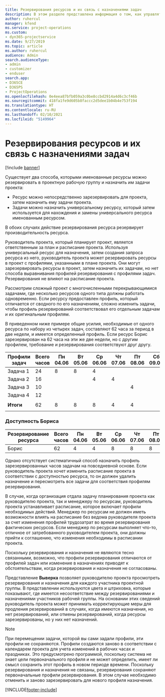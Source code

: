 ```yaml
---
title: Резервирования ресурсов и их связь с назначениями задач
description: В этом разделе представлена информация о том, как управлять именованными ресурсам, резервированиями ресурсов и назначениями задач, а также сведения о том, как они связаны друг с другом.
author: ruhercul
manager: kfend
ms.service: project-operations
ms.custom:
- dyn365-projectservice
ms.date: 9/27/2019
ms.topic: article
ms.author: ruhercul
audience: Admin
search.audienceType:
- admin
- customizer
- enduser
search.app:
- D365CE
- D365PS
- ProjectOperations
ms.openlocfilehash: 0e4eea87bfb059a3c0be8ccbd2914a4d6c3cf46b
ms.sourcegitcommit: 418fa1fe9d605b8faccc2d5dee1b04b4e753f194
ms.translationtype: HT
ms.contentlocale: ru-RU
ms.lasthandoff: 02/10/2021
ms.locfileid: "5149964"
---
```

# <a name="resource-bookings-and-how-they-relate-to-task-assignments"></a>Резервирования ресурсов и их связь с назначениями задач

[!include [banner](../includes/psa-now-project-operations.md)]

Существует два способа, которыми именованные ресурсы можно резервировать в проектную рабочую группу и назначить им задачи проекта:

- Ресурс можно непосредственно зарезервировать для проекта, затем назначить ему задачи проекта.
- Задачи можно назначить универсальному ресурсу, который затем используется для нахождения и замены универсального ресурса именованным ресурсом. 

В обоих случаях действие резервирования ресурса резервирует производительность ресурса.

Руководитель проекта, который планирует проект, является ответственным за план и расписание проекта. Используя универсальный ресурс для назначения, затем создания запроса ресурса из него, руководитель проекта может резервировать ресурсы в проект с профилями, указанными в плане проекта. Они могут зарезервировать ресурсы в проект, затем назначить их задачам, но нет способа выравнивания профилей резервирования с профилями задач. Резервирования не влияют на расписание проекта.

Рассмотрим сложный проект с многочисленными перекрывающимися задачами, где несколько ресурсов одного типа должны работать одновременно. Если ресурсу предоставлен профиль, который отличается от сводного по его назначениям, сложно изменить задачи, чтобы профиль резервирований соответствовал его отдельным задачам и их оригинальным профилям.

В приведенном ниже примере общие усилия, необходимые от одного ресурса по набору из четырех задач, составляют 62 часа за период в две недели, и имеется определенный профиль. Если ресурс Борис зарезервирован на 62 часа на эти же две недели, но с другим профилем, требование и резервирования соответствуют друг другу.

| **Профили задач**    | **Всего часов** | Пн 04.06 | Вт 05.06 | Ср 06.06 | Чт 07.06 | Пт 08.06 | Сб 09.06 | Вс 10.06 | Пн 11.06 | Вт 12.06 | Ср 13.06 | Чт 14.06 | Пт 15.06 |
|----------------------|-----------------|--------|--------|--------|--------|--------|--------|---------|---------|---------|---------|---------|---------|
| Задача 1               | 24              | 8      | 8      | 4      |        |        |        |         |         |         | 4       |         |         |
| Задача 2               | 16              |        |        | 4      | 4      |        |        |         | 8       |         |         |         |         |
| Задача 3               | 10              |        |        |        |        | 4      |        |         |         | 4       |         | 2       |         |
| Задача 4               | 12              |        |        |        |        |        |        |         |         |         | 4       |         | 8       |
|                      |                 |        |        |        |        |        |        |         |         |         |         |         |         |
| **Итоги**           | 62              | 8      | 8      | 8      | 4      | 4      |        |         | 8       | 4       | 8       | 2       | 8       |
|                      |                 |        |        |        |        |        |        |         |         |         |         |

### <a name="bobs-availability"></a>Доступность Бориса
| **Резервирование ресурса** | **Всего часов** | Пн 04.06 | Вт 05.06 | Ср 06.06 | Чт 07.06 | Пт 08.06 | Сб 09.06 | Вс 10.06 | Пн 11.06 | Вт 12.06 | Ср 13.06 | Чт 14.06 | Пт 15.06 |
|------------------------|-----------------|--------|--------|--------|--------|--------|--------|---------|---------|---------|---------|---------|---------|
| Борис                    | 62              | 4      | 4      | 8      | 8      | 8      |        |         | 4       | 4       | 8       | 8       | 6       |

Однако отсутствует систематичный способ назначить профиль зарезервированных часов задачам на повседневной основе. Если руководитель проекта хочет изменить расписание проекта в соответствии с доступностью ресурса, то он должен удалить назначение и пересмотреть все задачи для соответствия профилям резервирования.

В случае, когда организация отдала задачу планирования проекта как руководителю проекта, так и менеджеру по ресурсам, руководитель проекта устанавливает расписание, которое включает профили необходимых действий. Менеджер по ресурсам не должен иметь возможности влиять на расписание без ведома руководителя проекта за счет изменения профилей трудозатрат во время резервирования фактических ресурсов. Если менеджер по ресурсам выполняет что-то, отличное от затребованного руководителем проекта, они должны прийти к соглашению, что изменения необходимы в расписании проекта.

Поскольку резервирования и назначения не являются тесно связанными, возможно, что профили резервирования отличаются от профилей задач или изменение в назначениях приводят к обстоятельствам, когда резервирования и назначения не согласованы.

Представление **Выверка** позволяет руководителю проекта просмотреть резервирования и назначения для каждого участника проектной группы. В представлении используются цвета и штриховка, которые показывают, где имеется несоответствие между резервированиями и назначениями участников рабочей группы. На основании этих сведений руководитель проекта может принимать корректирующие меры для продления резервирований в случаях, когда имеются назначения, но нет резервирований, или отмены резервирований, когда ресурсы зарезервированы, но у них нет назначений.

> [!NOTE]
> При перемещении задачи, которой вы сами задали профили, эти профили не сохраняются. Профили создаются заново в соответствии с календарем проекта для учета изменений в рабочих часах и праздниках. Это предусмотрено программой, поскольку система не знает цели первоначального профиля и не может определить, имеет ли смысл сохранить этот профиль в новом периоде времени. Поскольку резервирования и назначения не связаны, резервирования сохраняют первоначальные профили резервирования. В этом случае необходимо отменить и заново зарезервировать для нового профиля назначения.



[!INCLUDE[footer-include](../includes/footer-banner.md)]
